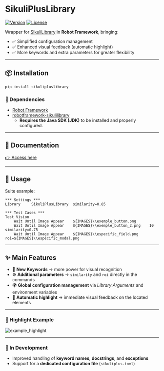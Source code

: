 # SikuliPlusLibrary

[![Version](https://img.shields.io/pypi/v/sikulipluslibrary.svg?label=version&style=flat-square)](https://pypi.org/project/robotframework-sikulipluslibrary/)
[![License](https://img.shields.io/github/license/leonardosextare/sikulipluslibrary.svg?style=flat-square)](LICENSE)

Wrapper for [SikuliLibrary](https://github.com/rainmanwy/robotframework-sikulilibrary) in **Robot Framework**, bringing:
- ✅ Simplified configuration management
- ✅ Enhanced visual feedback (automatic highlight)
- ✅ More keywords and extra parameters for greater flexibility

---

## 📦 Installation

```bash
pip install sikulipluslibrary
```

### 🔗 Dependencies
- [Robot Framework](https://robotframework.org/)
- [robotframework-sikulilibrary](https://github.com/rainmanwy/robotframework-sikulilibrary)  
  - **Requires the Java SDK (JDK)** to be installed and properly configured.

---

## 📖 Documentation
[👉 Access here](url)

---

## 🚀 Usage

Suite example:
```robot
*** Settings ***
Library     SikuliPlusLibrary  similarity=0.85

*** Test Cases ***
Test Vision
    Wait Until Image Appear    ${IMAGES}\\exemple_button.png
    Wait Until Image Appear    ${IMAGES}\\exemple_button_2.png    10    similarity=0.75
    Wait Until Image Appear    ${IMAGES}\\especific_field.png     roi=${IMAGES}\\especific_modal.png
```

---

## ✨ Main Features
- 📌 **New Keywords** → more power for visual recognition
- ⚙️ **Additional parameters** → `similarity` and `roi` directly in the commands
- 🌍 **Global configuration management** via *Library Arguments* and environment variables
- 🎯 **Automatic highlight** → immediate visual feedback on the located elements

---

### 👀 Highlight Example
![example_highlight](https://github.com/user-attachments/assets/85432a06-c576-4168-ad07-b6cdd2b9c4d4)

---

### 🔧 In Development
- Improved handling of **keyword names**, **docstrings**, and **exceptions**
- Support for a **dedicated configuration file** (`sikuliplus.toml`)
